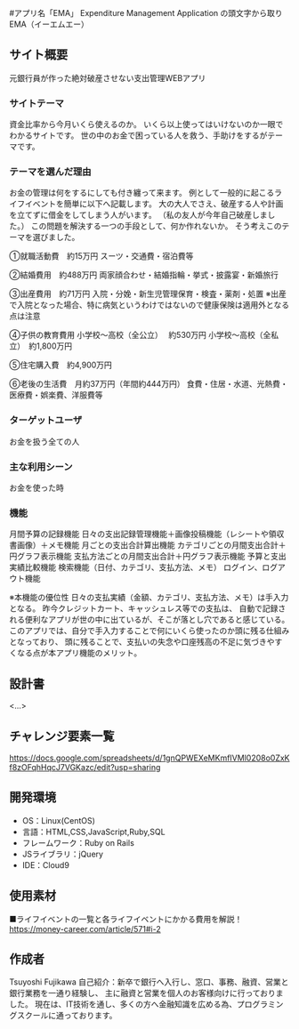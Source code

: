 #アプリ名「EMA」
Expenditure Management Application の頭文字から取りEMA（イーエムエー）

## サイト概要
元銀行員が作った絶対破産させない支出管理WEBアプリ

### サイトテーマ
資金比率から今月いくら使えるのか。
いくら以上使ってはいけないのか一眼でわかるサイトです。
世の中のお金で困っている人を救う、手助けをするがテーマです。

### テーマを選んだ理由
お金の管理は何をするにしても付き纏って来ます。
例として一般的に起こるライフイベントを簡単に以下へ記載します。
大の大人でさえ、破産する人や計画を立てずに借金をしてしまう人がいます。
（私の友人が今年自己破産しました。）
この問題を解決する一つの手段として、何か作れないか。
そう考えこのテーマを選びました。

①就職活動費　約15万円
スーツ・交通費・宿泊費等

②結婚費用　約488万円
両家顔合わせ・結婚指輪・挙式・披露宴・新婚旅行

③出産費用　約71万円
入院・分娩・新生児管理保育・検査・薬剤・処置
※出産で入院となった場合、特に病気というわけではないので健康保険は適用外となる点は注意

④子供の教育費用
小学校〜高校（全公立）　  約530万円
小学校〜高校（全私立）　約1,800万円

⑤住宅購入費　約4,900万円

⑥老後の生活費　月約37万円（年間約444万円）
食費・住居・水道、光熱費・医療費・娯楽費、洋服費等


### ターゲットユーザ
お金を扱う全ての人

### 主な利用シーン
お金を使った時

### 機能
月間予算の記録機能
日々の支出記録管理機能＋画像投稿機能（レシートや領収書画像）＋メモ機能
月ごとの支出合計算出機能
カテゴリごとの月間支出合計＋円グラフ表示機能
支払方法ごとの月間支出合計＋円グラフ表示機能
予算と支出実績比較機能
検索機能（日付、カテゴリ、支払方法、メモ）
ログイン、ログアウト機能

※本機能の優位性
日々の支払実績（金額、カテゴリ、支払方法、メモ）は手入力となる。
昨今クレジットカート、キャッシュレス等での支払は、
自動で記録される便利なアプリが世の中に出ているが、そこが落とし穴であると感じている。
このアプリでは、自分で手入力することで何にいくら使ったのか頭に残る仕組みとなっており、
頭に残ることで、支払いの失念や口座残高の不足に気づきやすくなる点が本アプリ機能のメリット。


## 設計書
<...>

## チャレンジ要素一覧
https://docs.google.com/spreadsheets/d/1gnQPWEXeMKmfIVMl0208o0ZxKf8zOFqhHqcJ7VGKazc/edit?usp=sharing

## 開発環境
- OS：Linux(CentOS)
- 言語：HTML,CSS,JavaScript,Ruby,SQL
- フレームワーク：Ruby on Rails
- JSライブラリ：jQuery
- IDE：Cloud9

## 使用素材
■ライフイベントの一覧と各ライフイベントにかかる費用を解説！
https://money-career.com/article/571#i-2

## 作成者
Tsuyoshi Fujikawa
自己紹介：新卒で銀行へ入行し、窓口、事務、融資、営業と銀行業務を一通り経験し、
主に融資と営業を個人のお客様向けに行っておりました。
現在は、IT技術を通し、多くの方へ金融知識を広める為、プログラミングスクールに通っております。

